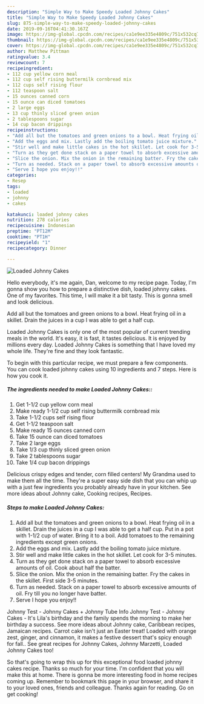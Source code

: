 ```yaml
---
description: "Simple Way to Make Speedy Loaded Johnny Cakes"
title: "Simple Way to Make Speedy Loaded Johnny Cakes"
slug: 875-simple-way-to-make-speedy-loaded-johnny-cakes
date: 2019-09-16T04:41:30.167Z
image: https://img-global.cpcdn.com/recipes/ca1e9ee335e4809c/751x532cq70/loaded-johnny-cakes-recipe-main-photo.jpg
thumbnail: https://img-global.cpcdn.com/recipes/ca1e9ee335e4809c/751x532cq70/loaded-johnny-cakes-recipe-main-photo.jpg
cover: https://img-global.cpcdn.com/recipes/ca1e9ee335e4809c/751x532cq70/loaded-johnny-cakes-recipe-main-photo.jpg
author: Matthew Pittman
ratingvalue: 3.4
reviewcount: 7
recipeingredient:
- 112 cup yellow corn meal
- 112 cup self rising buttermilk cornbread mix
- 112 cups self rising flour
- 112 teaspoon salt
- 15 ounces canned corn
- 15 ounce can diced tomatoes
- 2 large eggs
- 13 cup thinly sliced green onion
- 2 tablespoons sugar
- 14 cup bacon drippings
recipeinstructions:
- "Add all but the tomatoes and green onions to a bowl. Heat frying oil in a skillet. Drain the juices in a cup I was able to get a half cup. Put in a pot with 1-1/2 cup of water. Bring it to a boil. Add tomatoes to the remaining ingredients except green onions."
- "Add the eggs and mix. Lastly add the boiling tomato juice mixture."
- "Stir well and make little cakes in the hot skillet. Let cook for 3-5 minutes."
- "Turn as they get done stack on a paper towel to absorb excessive amounts of oil. Cook about half the batter."
- "Slice the onion. Mix the onion in the remaining batter. Fry the cakes in the skillet. First side 3-5 minutes."
- "Turn as needed. Stack on a paper towel to absorb excessive amounts of oil. Fry till you no longer have batter."
- "Serve I hope you enjoy!!"
categories:
- Resep
tags:
- loaded
- johnny
- cakes

katakunci: loaded johnny cakes
nutrition: 278 calories
recipecuisine: Indonesian
preptime: "PT12M"
cooktime: "PT1H"
recipeyield: "1"
recipecategory: Dinner

---
```



![Loaded Johnny Cakes](https://img-global.cpcdn.com/recipes/ca1e9ee335e4809c/751x532cq70/loaded-johnny-cakes-recipe-main-photo.jpg)

Hello everybody, it's me again, Dan, welcome to my recipe page. Today, I'm gonna show you how to prepare a distinctive dish, loaded johnny cakes. One of my favorites. This time, I will make it a bit tasty. This is gonna smell and look delicious.

Add all but the tomatoes and green onions to a bowl. Heat frying oil in a skillet. Drain the juices in a cup I was able to get a half cup.

Loaded Johnny Cakes is only one of the most popular of current trending meals in the world. It's easy, it is fast, it tastes delicious. It is enjoyed by millions every day. Loaded Johnny Cakes is something that I have loved my whole life. They're fine and they look fantastic.


To begin with this particular recipe, we must prepare a few components. You can cook loaded johnny cakes using 10 ingredients and 7 steps. Here is how you cook it.

##### The ingredients needed to make Loaded Johnny Cakes::

1. Get 1-1/2 cup yellow corn meal
1. Make ready 1-1/2 cup self rising buttermilk cornbread mix
1. Take 1-1/2 cups self rising flour
1. Get 1-1/2 teaspoon salt
1. Make ready 15 ounces canned corn
1. Take 15 ounce can diced tomatoes
1. Take 2 large eggs
1. Take 1/3 cup thinly sliced green onion
1. Take 2 tablespoons sugar
1. Take 1/4 cup bacon drippings


Delicious crispy edges and tender, corn filled centers! My Grandma used to make them all the time. They&#39;re a super easy side dish that you can whip up with a just few ingredients you probably already have in your kitchen. See more ideas about Johnny cake, Cooking recipes, Recipes. 

##### Steps to make Loaded Johnny Cakes:

1. Add all but the tomatoes and green onions to a bowl. Heat frying oil in a skillet. Drain the juices in a cup I was able to get a half cup. Put in a pot with 1-1/2 cup of water. Bring it to a boil. Add tomatoes to the remaining ingredients except green onions.
1. Add the eggs and mix. Lastly add the boiling tomato juice mixture.
1. Stir well and make little cakes in the hot skillet. Let cook for 3-5 minutes.
1. Turn as they get done stack on a paper towel to absorb excessive amounts of oil. Cook about half the batter.
1. Slice the onion. Mix the onion in the remaining batter. Fry the cakes in the skillet. First side 3-5 minutes.
1. Turn as needed. Stack on a paper towel to absorb excessive amounts of oil. Fry till you no longer have batter.
1. Serve I hope you enjoy!!


Johnny Test - Johnny Cakes + Johnny Tube Info Johnny Test - Johnny Cakes - It&#39;s Lila&#39;s birthday and the family spends the morning to make her birthday a success. See more ideas about Johnny cake, Caribbean recipes, Jamaican recipes. Carrot cake isn&#39;t just an Easter treat! Loaded with orange zest, ginger, and cinnamon, it makes a festive dessert that&#39;s spicy enough for fall.. See great recipes for Johnny Cakes, Johnny Marzetti, Loaded Johnny Cakes too! 

So that's going to wrap this up for this exceptional food loaded johnny cakes recipe. Thanks so much for your time. I'm confident that you will make this at home. There is gonna be more interesting food in home recipes coming up. Remember to bookmark this page in your browser, and share it to your loved ones, friends and colleague. Thanks again for reading. Go on get cooking!
